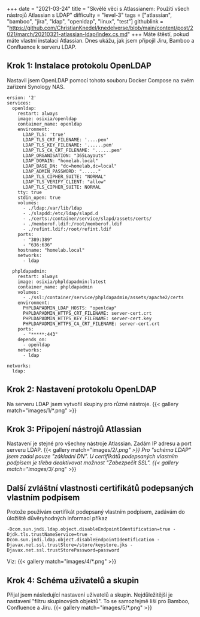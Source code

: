 +++
date = "2021-03-24"
title = "Skvělé věci s Atlassianem: Použití všech nástrojů Atlassian s LDAP"
difficulty = "level-3"
tags = ["atlassian", "bamboo", "jira", "ldap", "openldap", "linux", "test"]
githublink = "https://github.com/ChristianKnedel/knedelverse/blob/main/content/post/2021/march/20210321-atlassian-ldap/index.cs.md"
+++
Máte štěstí, pokud máte vlastní instalaci Atlassian. Dnes ukážu, jak jsem připojil Jiru, Bamboo a Confluence k serveru LDAP.
## Krok 1: Instalace protokolu OpenLDAP
Nastavil jsem OpenLDAP pomocí tohoto souboru Docker Compose na svém zařízení Synology NAS.
```
ersion: '2'
services:
  openldap:
    restart: always
    image: osixia/openldap
    container_name: openldap
    environment:
      LDAP_TLS: 'true'
      LDAP_TLS_CRT_FILENAME: '....pem'
      LDAP_TLS_KEY_FILENAME: '......pem'
      LDAP_TLS_CA_CRT_FILENAME: '......pem'
      LDAP_ORGANISATION: "365Layouts"
      LDAP_DOMAIN: "homelab.local"
      LDAP_BASE_DN: "dc=homelab,dc=local"
      LDAP_ADMIN_PASSWORD: "......"
      LDAP_TLS_CIPHER_SUITE: "NORMAL"
      LDAP_TLS_VERIFY_CLIENT: "allow"
      LDAP_TLS_CIPHER_SUITE: NORMAL
    tty: true
    stdin_open: true
    volumes:
      - ./ldap:/var/lib/ldap
      - ./slapdd:/etc/ldap/slapd.d
      - ./certs:/container/service/slapd/assets/certs/
      - ./memberof.ldif:/root/memberof.ldif
      - ./refint.ldif:/root/refint.ldif
    ports:
      - "389:389"
      - "636:636"
    hostname: "homelab.local"
    networks:
      - ldap

  phpldapadmin:
    restart: always
    image: osixia/phpldapadmin:latest
    container_name: phpldapadmin
    volumes:
      - ./ssl:/container/service/phpldapadmin/assets/apache2/certs
    environment:
      PHPLDAPADMIN_LDAP_HOSTS: "openldap"
      PHPLDAPADMIN_HTTPS_CRT_FILENAME: server-cert.crt
      PHPLDAPADMIN_HTTPS_KEY_FILENAME: server-cert.key
      PHPLDAPADMIN_HTTPS_CA_CRT_FILENAME: server-cert.crt
    ports:
      - "*****:443"
    depends_on:
      - openldap
    networks:
      - ldap

networks:
  ldap:

```

## Krok 2: Nastavení protokolu OpenLDAP
Na serveru LDAP jsem vytvořil skupiny pro různé nástroje.
{{< gallery match="images/1/*.png" >}}

## Krok 3: Připojení nástrojů Atlassian
Nastavení je stejné pro všechny nástroje Atlassian. Zadám IP adresu a port serveru LDAP.
{{< gallery match="images/2/*.png" >}}
Pro "schéma LDAP" jsem zadal pouze "základní DN". U certifikátů podepsaných vlastním podpisem je třeba deaktivovat možnost "Zabezpečit SSL".
{{< gallery match="images/3/*.png" >}}

## Další zvláštní vlastnosti certifikátů podepsaných vlastním podpisem
Protože používám certifikát podepsaný vlastním podpisem, zadávám do úložiště důvěryhodných informací příkaz
```
-Dcom.sun.jndi.ldap.object.disableEndpointIdentification=true -Djdk.tls.trustNameService=true -Dcom.sun.jndi.ldap.object.disableEndpointIdentification -Djavax.net.ssl.trustStore=/store/keystore.jks -Djavax.net.ssl.trustStorePassword=password

```
Viz:
{{< gallery match="images/4/*.png" >}}

## Krok 4: Schéma uživatelů a skupin
Přijal jsem následující nastavení uživatelů a skupin. Nejdůležitější je nastavení "filtru skupinových objektů". To se samozřejmě liší pro Bamboo, Confluence a Jiru.
{{< gallery match="images/5/*.png" >}}
